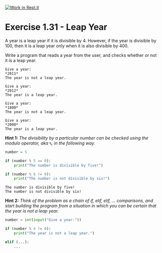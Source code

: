 [![Work in Repl.it](https://classroom.github.com/assets/work-in-replit-14baed9a392b3a25080506f3b7b6d57f295ec2978f6f33ec97e36a161684cbe9.svg)](https://classroom.github.com/online_ide?assignment_repo_id=6282158&assignment_repo_type=AssignmentRepo)
# Exercise 1.31 - Leap Year

A year is a leap year if it is divisible by 4. However, if the year is divisible by 100, then it is a leap year only when it is also divisible by 400.

Write a program that reads a year from the user, and checks whether or not it is a leap year.

```plaintext
Give a year: 
*2011*
The year is not a leap year.
```

```plaintext
Give a year: 
*2012*
The year is a leap year.
```

```plaintext
Give a year: 
*1800*
The year is not a leap year.
```

```plaintext
Give a year: 
*2000*
The year is a leap year.
```

**Hint 1:** *The divisibility by a particular number can be checked using the modulo operator, aka `%`, in the following way.*

```python
number = 5

if (number % 5 == 0):
    print("The number is divisible by five!")

if (number % 6 != 0):
    print("The number is not divisible by six!")
```


```plaintext
The number is divisible by five!
The number is not divisible by six!
```

**Hint 2:** *Think of the problem as a chain of if, elif, elif, ... comparisons, and start building the program from a situation in which you can be certain that the year is not a leap year.*

```python
number = int(input("Give a year:"))

if (number % 4 != 0):
    print("The year is not a leap year.")

elif (...):
    ...
```

